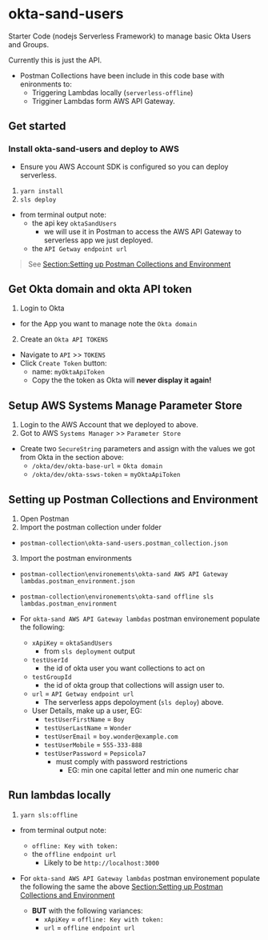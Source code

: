 # okta-sand-users

Starter Code (nodejs Serverless Framework) to manage basic Okta Users and Groups.

Currently this is just the API.

- Postman Collections have been include in this code base with enironments to:
  - Triggering Lambdas locally (`serverless-offline`)
  - Trigginer Lambdas form AWS API Gateway.

## Get started
### Install okta-sand-users and deploy to AWS
- Ensure you AWS Account SDK is configured so you can deploy serverless.
1. `yarn install`
2. `sls deploy` 
  - from terminal output note:
    - the api key `oktaSandUsers`
      - we will use it in Postman to access the AWS API Gateway to serverless app we just deployed.
    - the `API Getway endpoint url`
> See [Section:Setting up Postman Collections and Environment](#Setting-up-Postman-Collections-and-Environment)

## Get Okta domain and okta API token
1. Login to Okta
  - for the App you want to manage note the `Okta domain`
2. Create an `Okta API TOKENS`
  - Navigate to `API` >> `TOKENS` 
  - Click `Create Token` button:
    - name: `myOktaApiToken`
    - Copy the the token as Okta will **never display it again!**

## Setup AWS Systems Manage Parameter Store
1. Login to the AWS Account that we deployed to above.
2. Got to AWS `Systems Manager` >> `Parameter Store`
  - Create two `SecureString` parameters and assign with the values we got from Okta in the section above:
    - `/okta/dev/okta-base-url` =  `Okta domain`
    - `/okta/dev/okta-ssws-token` = `myOktaApiToken`

## Setting up Postman Collections and Environment
1. Open Postman
2. Import the postman collection under folder 
  - `postman-collection\okta-sand-users.postman_collection.json`
3. Import the postman environments
  - `postman-collection\environements\okta-sand AWS API Gateway lambdas.postman_environment.json`
  - `postman-collection\environements\okta-sand offline sls lambdas.postman_environment`

- For `okta-sand AWS API Gateway lambdas` postman environement populate the following:
  - `xApiKey` = `oktaSandUsers`
    - from `sls deployment` output
  - `testUserId`
    - the id of okta user you want collections to act on
  - `testGroupId`
    - the id of okta group that collections will assign user to.
  - `url` = `API Getway endpoint url`
    - The serverless apps depoloyment (`sls deploy`) above.
  - User Details, make up a user, EG:
    - `testUserFirstName` = `Boy`
    - `testUserLastName` = `Wonder`
    - `testUserEmail` = `boy.wonder@example.com`
    - `testUserMobile` = `555-333-888`
    - `testUserPassword` = `Pepsicola7`
      - must comply with password restrictions
        - EG: min one capital letter and min one numeric char

## Run lambdas locally
1. `yarn sls:offline`
  - from terminal output note:
    - `offline: Key with token:`
    - the `offline endpoint url`
      - Likely to be `http://localhost:3000`

- For `okta-sand AWS API Gateway lambdas` postman environement populate the following the same the above [Section:Setting up Postman Collections and Environment](#Setting-up-Postman-Collections-and-Environment)
  - **BUT** with the following variances:
    - `xApiKey` = `offline: Key with token:`
    - `url` = `offline endpoint url`



